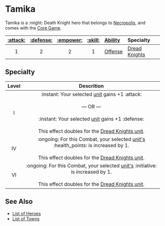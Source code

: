 # Tamika

Tamika is a :might: Death Knight hero that belongs to [Necropolis](../towns/necropolis.md), and comes with the [Core Game](../content.md).

| [:attack:](../statistics/attack.md) | [:defense:](../statistics/defense.md) | [:empower:](../statistics/power.md) | [:skill:](../statistics/knowledge.md) | [Ability](../abilities/index.md) | Specialty |
| :---: | :---: | :---: | :---: | :--- | :--- |
| 1 | 2 | 2 | 1 | [Offense](../abilities/offense.md) | [Dread Knights](#specialty) |


## Specialty

| Level | Descrition |
| :---: | :---: |
| Ⅰ | :instant: Your selected [unit](../units/index.md) gains +1 :attack:<br><br>— OR —<br><br>:instant: Your selected [unit](../units/index.md) gains +1 :defense:<br><br>This effect doubles for the [Dread Knights unit](../units/dread_knights.md). |
| Ⅳ | :ongoing: For this Combat, your selected [unit's](../units/index.md) :health_points: is increased by 1.<br><br>This effect doubles for the [Dread Knights unit](../units/dread_knights.md). |
| Ⅵ | :ongoing: For this Combat, your selected [unit's](../units/index.md) :initiative: is increased by 1.<br><br>This effect doubles for the [Dread Knights unit](../units/dread_knights.md). |


## See Also

- [List of Heroes](index.md)
- [List of Towns](../towns/index.md)